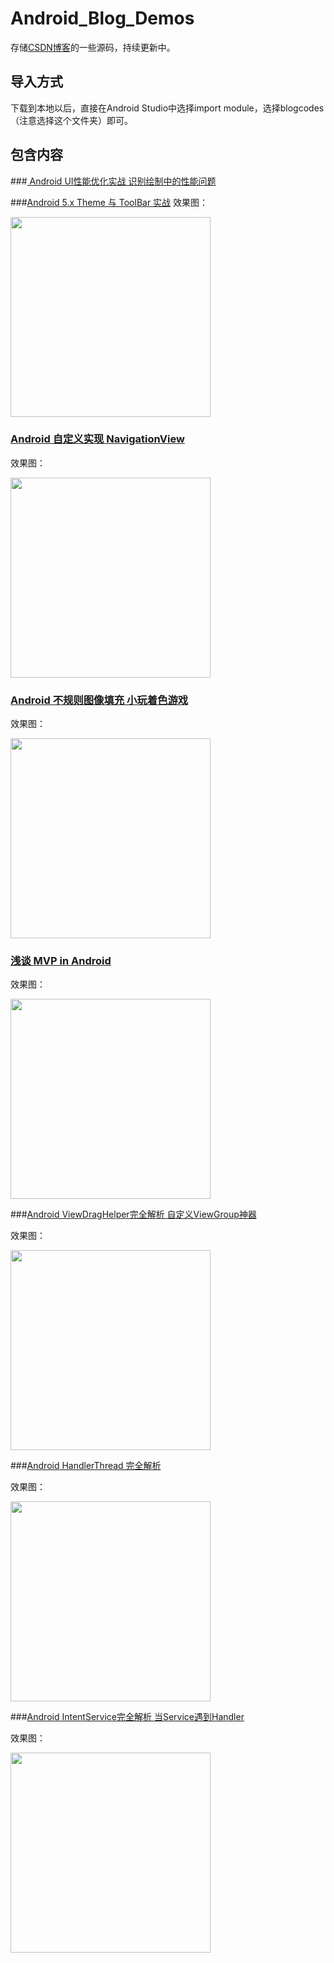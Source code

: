 # Android_Blog_Demos

存储[CSDN博客](http://blog.csdn.net/lmj623565791/)的一些源码，持续更新中。

## 导入方式

下载到本地以后，直接在Android Studio中选择import module，选择blogcodes（注意选择这个文件夹）即可。


## 包含内容


###[ Android UI性能优化实战 识别绘制中的性能问题](http://blog.csdn.net/lmj623565791/article/details/45556391)

###[Android 5.x Theme 与 ToolBar 实战](http://blog.csdn.net/lmj623565791/article/details/45303349)
效果图：

<img src="http://img.blog.csdn.net/20150427034930126" width="320px"/>

### [ Android 自定义实现 NavigationView ](http://blog.csdn.net/lmj623565791/article/details/46405409)
	
效果图：

<img src="http://img.blog.csdn.net/20150630141955552" width="320px"/>

### [Android 不规则图像填充 小玩着色游戏](http://blog.csdn.net/lmj623565791/article/details/45788433)

效果图：

<img src="http://img.blog.csdn.net/20150517140141581" width="320px"/>


### [浅谈 MVP in Android](http://blog.csdn.net/lmj623565791/article/details/46596109)

效果图：

<img src="http://img.blog.csdn.net/20150622212940112" width="320px"/>

###[Android ViewDragHelper完全解析 自定义ViewGroup神器](http://blog.csdn.net/lmj623565791/article/details/46858663)

效果图：

<img src="http://img.blog.csdn.net/20150713095339390" width="320px"/>

###[Android HandlerThread 完全解析](http://blog.csdn.net/lmj623565791/article/details/47079737)

效果图：

<img src="http://img.blog.csdn.net/20150727085713592" width="320px"/>

###[Android IntentService完全解析 当Service遇到Handler](http://blog.csdn.net/lmj623565791/article/details/47143563)

效果图：

<img src="http://img.blog.csdn.net/20150730084615519" width="320px"/>





